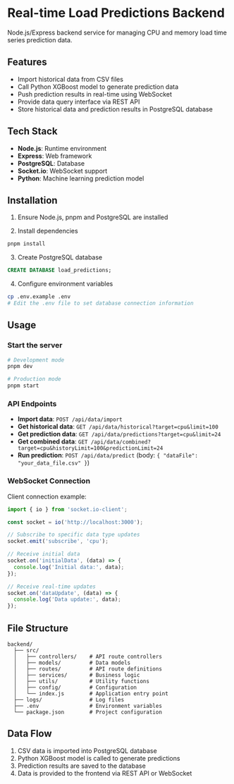 # Real-time Load Predictions Backend

Node.js/Express backend service for managing CPU and memory load time series prediction data.

## Features

- Import historical data from CSV files
- Call Python XGBoost model to generate prediction data
- Push prediction results in real-time using WebSocket
- Provide data query interface via REST API
- Store historical data and prediction results in PostgreSQL database

## Tech Stack

- **Node.js**: Runtime environment
- **Express**: Web framework
- **PostgreSQL**: Database
- **Socket.io**: WebSocket support
- **Python**: Machine learning prediction model

## Installation

1. Ensure Node.js, pnpm and PostgreSQL are installed

2. Install dependencies
```bash
pnpm install
```

3. Create PostgreSQL database
```sql
CREATE DATABASE load_predictions;
```

4. Configure environment variables
```bash
cp .env.example .env
# Edit the .env file to set database connection information
```

## Usage

### Start the server
```bash
# Development mode
pnpm dev

# Production mode
pnpm start
```

### API Endpoints

- **Import data**: `POST /api/data/import`
- **Get historical data**: `GET /api/data/historical?target=cpu&limit=100`
- **Get prediction data**: `GET /api/data/predictions?target=cpu&limit=24`
- **Get combined data**: `GET /api/data/combined?target=cpu&historyLimit=100&predictionLimit=24`
- **Run prediction**: `POST /api/data/predict` (body: `{ "dataFile": "your_data_file.csv" }`)

### WebSocket Connection

Client connection example:
```javascript
import { io } from 'socket.io-client';

const socket = io('http://localhost:3000');

// Subscribe to specific data type updates
socket.emit('subscribe', 'cpu');

// Receive initial data
socket.on('initialData', (data) => {
  console.log('Initial data:', data);
});

// Receive real-time updates
socket.on('dataUpdate', (data) => {
  console.log('Data update:', data);
});
```

## File Structure

```
backend/
  ├── src/
  │   ├── controllers/    # API route controllers
  │   ├── models/         # Data models
  │   ├── routes/         # API route definitions
  │   ├── services/       # Business logic
  │   ├── utils/          # Utility functions
  │   ├── config/         # Configuration
  │   └── index.js        # Application entry point
  ├── logs/               # Log files
  ├── .env                # Environment variables
  └── package.json        # Project configuration
```

## Data Flow

1. CSV data is imported into PostgreSQL database
2. Python XGBoost model is called to generate predictions
3. Prediction results are saved to the database
4. Data is provided to the frontend via REST API or WebSocket 